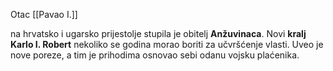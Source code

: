 Otac [[Pavao I.]]

na hrvatsko i ugarsko prijestolje stupila je obitelj **Anžuvinaca**. Novi **kralj Karlo I. Robert** nekoliko se godina morao boriti za učvršćenje vlasti. Uveo je nove poreze, a tim je prihodima osnovao sebi odanu vojsku plaćenika.